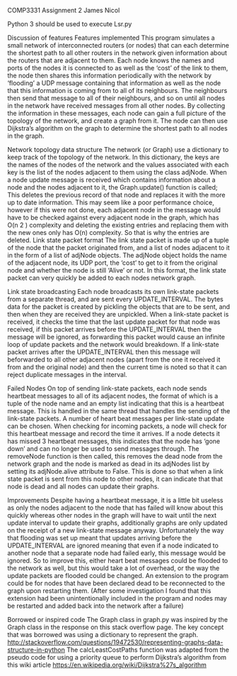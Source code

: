 COMP3331 Assignment 2
James Nicol

Python 3 should be used to execute Lsr.py

Discussion of features
Features implemented
This program simulates a small network of interconnected routers (or nodes) that can each
determine the shortest path to all other routers in the network given information about the routers
that are adjacent to them.
Each node knows the names and ports of the nodes it is connected to as well as the ‘cost’ of the link
to them, the node then shares this information periodically with the network by ‘flooding’ a UDP
message containing that information as well as the node that this information is coming from to all
of its neighbours. The neighbours then send that message to all of their neighbours, and so on until
all nodes in the network have received messages from all other nodes. By collecting the information
in these messages, each node can gain a full picture of the topology of the network, and create a
graph from it. The node can then use Dijkstra’s algorithm on the graph to determine the shortest
path to all nodes in the graph.

Network topology data structure
The network (or Graph) use a dictionary to keep track of the topology of the network. In this
dictionary, the keys are the names of the nodes of the network and the values associated with each
key is the list of the nodes adjacent to them using the class adjNode. When a node update message
is received which contains information about a node and the nodes adjacent to it, the
Graph.update() function is called; This deletes the previous record of that node and replaces it with
the more up to date information. This may seem like a poor performance choice, however if this
were not done, each adjacent node in the message would have to be checked against every adjacent
node in the graph, which has O(n 2 ) complexity and deleting the existing entries and replacing them
with the new ones only has O(n) complexity. So that is why the entries are deleted.
Link state packet format
The link state packet is made up of a tuple of the node that the packet originated from, and a list of
nodes adjacent to it in the form of a list of adjNode objects. The adjNode object holds the name of
the adjacent node, its UDP port, the ‘cost’ to get to it from the original node and whether the node
is still ‘Alive’ or not. In this format, the link state packet can very quickly be added to each nodes
network graph.

Link state broadcasting
Each node broadcasts its own link-state packets from a separate thread, and are sent every
UPDATE_INTERVAL. The bytes data for the packet is created by pickling the objects that are to be
sent, and then when they are received they are unpickled.
When a link-state packet is received, it checks the time that the last update packet for that node was
received, if this packet arrives before the UPDATE_INTERVAL then the message will be ignored, as
forwarding this packet would cause an infinite loop of update packets and the network would
breakdown. If a link-state packet arrives after the UPDATE_INTERVAL then this message will beforwarded to all other adjacent nodes (apart from the one it received it from and the original node)
and then the current time is noted so that it can reject duplicate messages in the interval.

Failed Nodes
On top of sending link-state packets, each node sends heartbeat messages to all of its adjacent
nodes, the format of which is a tuple of the node name and an empty list indicating that this is a
heartbeat message. This is handled in the same thread that handles the sending of the link-state
packets. A number of heart beat messages per link-state update can be chosen.
When checking for incoming packets, a node will check for this heartbeat message and record the
time it arrives. If a node detects it has missed 3 heartbeat messages, this indicates that the node has
‘gone down’ and can no longer be used to send messages through. The removeNode function is then
called, this removes the dead node from the network graph and the node is marked as dead in its
adjNodes list by setting its adjNode.alive attribute to False. This is done so that when a link state
packet is sent from this node to other nodes, it can indicate that that node is dead and all nodes can
update their graphs.

Improvements
Despite having a heartbeat message, it is a little bit useless as only the nodes adjacent to the node
that has failed will know about this quickly whereas other nodes in the graph will have to wait until
the next update interval to update their graphs, additionally graphs are only updated on the receipt
of a new link-state message anyway. Unfortunately the way that flooding was set up meant that
updates arriving before the UPDATE_INTERVAL are ignored meaning that even if a node indicated to
another node that a separate node had failed early, this message would be ignored. So to improve
this, either heart beat messages could be flooded to the network as well, but this would take a lot of
overhead, or the way the update packets are flooded could be changed.
An extension to the program could be for nodes that have been declared dead to be reconnected to
the graph upon restarting them. (After some investigation I found that this extension had been
unintentionally included in the program and nodes may be restarted and added back into the
network after a failure)


Borrowed or inspired code
The Graph class in graph.py was inspired by the Graph class in the response on this stack overflow
page. The key concept that was borrowed was using a dictionary to represent the graph.
<http://stackoverflow.com/questions/19472530/representing-graphs-data-structure-in-python>
The calcLeastCostPaths function was adapted from the pseudo code for using a priority queue to
perform Dijkstra’s algorithm from this wiki article
<https://en.wikipedia.org/wiki/Dijkstra%27s_algorithm>